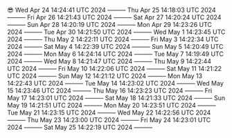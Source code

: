😎
Wed Apr 24 14:24:41 UTC 2024
––––––
Thu Apr 25 14:18:03 UTC 2024
––––––
Fri Apr 26 14:21:43 UTC 2024
––––––
Sat Apr 27 14:20:24 UTC 2024
––––––
Sun Apr 28 14:20:19 UTC 2024
––––––
Mon Apr 29 14:23:26 UTC 2024
––––––
Tue Apr 30 14:21:50 UTC 2024
––––––
Wed May  1 14:23:45 UTC 2024
––––––
Thu May  2 14:22:11 UTC 2024
––––––
Fri May  3 14:22:34 UTC 2024
––––––
Sat May  4 14:22:39 UTC 2024
––––––
Sun May  5 14:20:49 UTC 2024
––––––
Mon May  6 14:24:14 UTC 2024
––––––
Tue May  7 14:19:49 UTC 2024
––––––
Wed May  8 14:21:47 UTC 2024
––––––
Thu May  9 14:22:44 UTC 2024
––––––
Fri May 10 14:22:06 UTC 2024
––––––
Sat May 11 14:21:22 UTC 2024
––––––
Sun May 12 14:21:12 UTC 2024
––––––
Mon May 13 14:22:43 UTC 2024
––––––
Tue May 14 14:23:02 UTC 2024
––––––
Wed May 15 14:23:46 UTC 2024
––––––
Thu May 16 14:23:23 UTC 2024
––––––
Fri May 17 14:23:01 UTC 2024
––––––
Sat May 18 14:21:33 UTC 2024
––––––
Sun May 19 14:21:51 UTC 2024
––––––
Mon May 20 14:23:51 UTC 2024
––––––
Tue May 21 14:23:15 UTC 2024
––––––
Wed May 22 14:22:56 UTC 2024
––––––
Thu May 23 14:23:00 UTC 2024
––––––
Fri May 24 14:23:01 UTC 2024
––––––
Sat May 25 14:22:19 UTC 2024
––––––
